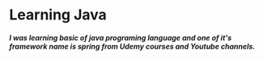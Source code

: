 # Learning Java

##### I was learning basic of java programing language and one of it's framework name is spring from Udemy courses and Youtube channels.

